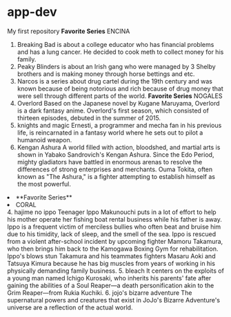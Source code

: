# app-dev
My first repository
**Favorite Series**
ENCINA
1. Breaking Bad is about a college educator who has financial problems and has a lung cancer. He decided to cook meth to collect money for his family.
2. Peaky Blinders is about an Irish gang who were managed by 3 Shelby brothers and is making money through horse bettings and etc.
3. Narcos is a series about drug cartel during the 19th century and was known because of being notorious and rich because of drug money that were sell through different parts of the world.
**Favorite Series**
NOGALES
1. Overlord
Based on the Japanese novel by Kugane Maruyama, Overlord is a dark fantasy anime. Overlord's first season, which consisted of thirteen episodes, debuted in the summer of 2015.
2. knights and magic
Ernesti, a programmer and mecha fan in his previous life, is reincarnated in a fantasy world where he sets out to pilot a humanoid weapon.
3. Kengan Ashura
A world filled with action, bloodshed, and martial arts is shown in Yabako Sandrovich's Kengan Ashura. Since the Edo Period, mighty gladiators have battled in enormous arenas to resolve the differences of strong enterprises and merchants. Ouma Tokita, often known as "The Ashura," is a fighter attempting to establish himself as the most powerful.
<li>**Favorite Series**</li>
<li>CORAL</li>
4. hajime no ippo
Teenager Ippo Makunouchi puts in a lot of effort to help his mother operate her fishing boat rental business while his father is away. Ippo is a frequent victim of merciless bullies who often beat and bruise him due to his timidity, lack of sleep, and the smell of the sea. Ippo is rescued from a violent after-school incident by upcoming fighter Mamoru Takamura, who then brings him back to the Kamogawa Boxing Gym for rehabilitation. Ippo's blows stun Takamura and his teammates fighters Masaru Aoki and Tatsuya Kimura because he has big muscles from years of working in his physically demanding family business.
5. bleach
It centers on the exploits of a young man named Ichigo Kurosaki, who inherits his parents' fate after gaining the abilities of a Soul Reaper—a death personification akin to the Grim Reaper—from Rukia Kuchiki.
6. jojo's bizarre adventure
The supernatural powers and creatures that exist in JoJo's Bizarre Adventure's universe are a reflection of the actual world.

